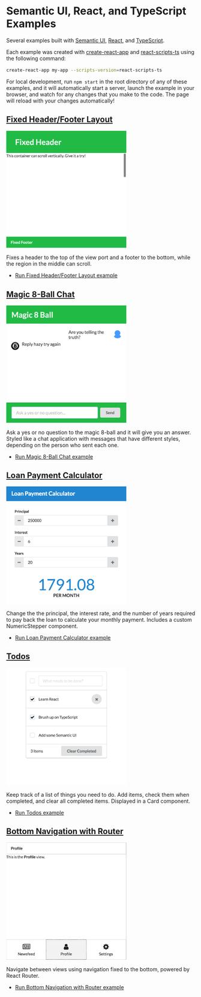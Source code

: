 # Semantic UI, React, and TypeScript Examples

Several examples built with [Semantic UI](https://react.semantic-ui.com/), [React](https://facebook.github.io/react/), and [TypeScript](https://www.typescriptlang.org/).

Each example was created with [create-react-app](https://www.npmjs.com/package/create-react-app) and [react-scripts-ts](https://www.npmjs.com/package/react-scripts-ts) using the following command:

``` bash
create-react-app my-app --scripts-version=react-scripts-ts
```

For local development, run `npm start` in the root directory of any of these examples, and it will automatically start a server, launch the example in your browser, and watch for any changes that you make to the code. The page will reload with your changes automatically!

## [Fixed Header/Footer Layout](https://joshtynjala.github.io/semantic-ui-react-typescript-examples/fixed-header-footer-layout/)

<img src="screenshots/fixed-header-footer-layout.png?raw=true" width="320">

Fixes a header to the top of the view port and a footer to the bottom, while the region in the middle can scroll.

* [Run Fixed Header/Footer Layout example](https://joshtynjala.github.io/semantic-ui-react-typescript-examples/fixed-header-footer-layout/)

## [Magic 8-Ball Chat](https://joshtynjala.github.io/semantic-ui-react-typescript-examples/magic-eight-ball-chat/)

<img src="screenshots/magic-eight-ball-chat.png?raw=true" width="320">

Ask a yes or no question to the magic 8-ball and it will give you an answer. Styled like a chat application with messages that have different styles, depending on the person who sent each one.

* [Run Magic 8-Ball Chat example](https://joshtynjala.github.io/semantic-ui-react-typescript-examples/magic-eight-ball-chat/)

## [Loan Payment Calculator](https://joshtynjala.github.io/semantic-ui-react-typescript-examples/loan-payment-calculator/)

<img src="screenshots/loan-payment-calculator.png?raw=true" width="320">

Change the the principal, the interest rate, and the number of years required to pay back the loan to calculate your monthly payment. Includes a custom NumericStepper component.

* [Run Loan Payment Calculator example](https://joshtynjala.github.io/semantic-ui-react-typescript-examples/loan-payment-calculator/)

## [Todos](https://joshtynjala.github.io/semantic-ui-react-typescript-examples/todos/)

<img src="screenshots/todos.png?raw=true" width="320">

Keep track of a list of things you need to do. Add items, check them when completed, and clear all completed items. Displayed in a Card component.

* [Run Todos example](https://joshtynjala.github.io/semantic-ui-react-typescript-examples/todos/)

## [Bottom Navigation with Router](https://joshtynjala.github.io/semantic-ui-react-typescript-examples/bottom-navigation-with-router/)

<img src="screenshots/bottom-navigation-with-router.png?raw=true" width="320">

Navigate between views using navigation fixed to the bottom, powered by React Router.

* [Run Bottom Navigation with Router example](https://joshtynjala.github.io/semantic-ui-react-typescript-examples/bottom-navigation-with-router/)